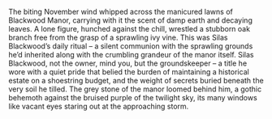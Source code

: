 The biting November wind whipped across the manicured lawns of Blackwood Manor, carrying with it the scent of damp earth and decaying leaves.  A lone figure, hunched against the chill, wrestled a stubborn oak branch free from the grasp of a sprawling ivy vine.  This was Silas Blackwood’s daily ritual – a silent communion with the sprawling grounds he’d inherited along with the crumbling grandeur of the manor itself. Silas Blackwood, not the owner, mind you, but the groundskeeper – a title he wore with a quiet pride that belied the burden of maintaining a historical estate on a shoestring budget, and the weight of secrets buried beneath the very soil he tilled.  The grey stone of the manor loomed behind him, a gothic behemoth against the bruised purple of the twilight sky, its many windows like vacant eyes staring out at the approaching storm.
